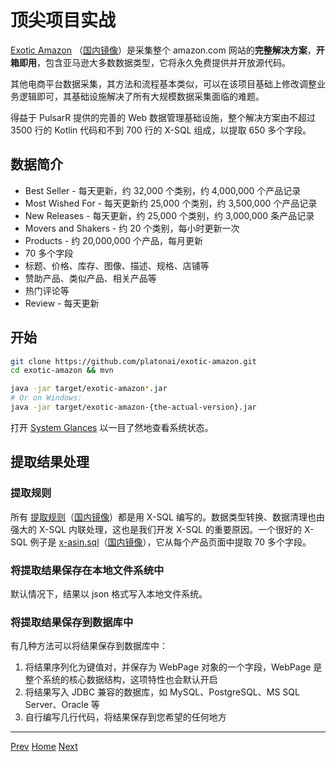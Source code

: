 顶尖项目实战
=

[Exotic Amazon](https://github.com/platonai/exotic-amazon) （[国内镜像](https://gitee.com/platonai_galaxyeye/exotic-amazon)）是采集整个 amazon.com 网站的**完整解决方案**，**开箱即用**，包含亚马逊大多数数据类型，它将永久免费提供并开放源代码。

其他电商平台数据采集，其方法和流程基本类似，可以在该项目基础上修改调整业务逻辑即可，其基础设施解决了所有大规模数据采集面临的难题。

得益于 PulsarR 提供的完善的 Web 数据管理基础设施，整个解决方案由不超过 3500 行的 Kotlin 代码和不到 700 行的 X-SQL 组成，以提取 650 多个字段。

## 数据简介

- Best Seller - 每天更新，约 32,000 个类别，约 4,000,000 个产品记录
- Most Wished For - 每天更新约 25,000 个类别，约 3,500,000 个产品记录
- New Releases - 每天更新，约 25,000 个类别，约 3,000,000 条产品记录
- Movers and Shakers - 约 20 个类别，每小时更新一次
- Products - 约 20,000,000 个产品，每月更新
- 70 多个字段
- 标题、价格、库存、图像、描述、规格、店铺等
- 赞助产品、类似产品、相关产品等
- 热门评论等
- Review - 每天更新

## 开始

```bash
git clone https://github.com/platonai/exotic-amazon.git
cd exotic-amazon && mvn

java -jar target/exotic-amazon*.jar
# Or on Windows:
java -jar target/exotic-amazon-{the-actual-version}.jar
```

打开 [System Glances](http://localhost:8182/api/system/status/glances) 以一目了然地查看系统状态。

## 提取结果处理

### 提取规则

所有 [提取规则](https://github.com/platonai/exotic-amazon/tree/main/src/main/resources/sites/amazon/crawl/parse/sql/crawl/)（[国内镜像](https://gitee.com/platonai_galaxyeye/exotic-amazon/tree/main/src/main/resources/sites/amazon/crawl/parse/sql/crawl/)）都是用 X-SQL 编写的。数据类型转换、数据清理也由强大的 X-SQL 内联处理，这也是我们开发 X-SQL 的重要原因。一个很好的 X-SQL 例子是 [x-asin.sql](https://github.com/platonai/exotic-amazon/tree/main/src/main/resources/sites/amazon/crawl/parse/sql/crawl/x-asin.sql)（[国内镜像](https://gitee.com/platonai_galaxyeye/exotic-amazon/blob/main/src/main/resources/sites/amazon/crawl/parse/sql/crawl/x-asin.sql)），它从每个产品页面中提取 70 多个字段。

### 将提取结果保存在本地文件系统中

默认情况下，结果以 json 格式写入本地文件系统。

### 将提取结果保存到数据库中

有几种方法可以将结果保存到数据库中：

1. 将结果序列化为键值对，并保存为 WebPage 对象的一个字段，WebPage 是整个系统的核心数据结构，这项特性也会默认开启
2. 将结果写入 JDBC 兼容的数据库，如 MySQL、PostgreSQL、MS SQL Server、Oracle 等
3. 自行编写几行代码，将结果保存到您希望的任何地方

------

[Prev](16console.md) [Home](1home.md) [Next](18miscellaneous.md)
